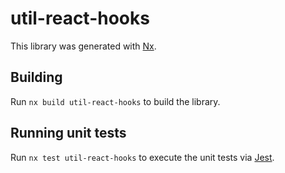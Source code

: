 # util-react-hooks

This library was generated with [Nx](https://nx.dev).

## Building

Run `nx build util-react-hooks` to build the library.

## Running unit tests

Run `nx test util-react-hooks` to execute the unit tests via [Jest](https://jestjs.io).
